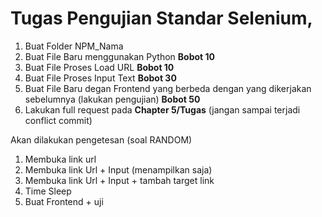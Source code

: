 # Tugas Pengujian Standar Selenium,
1. Buat Folder NPM_Nama
2. Buat File Baru menggunakan Python **Bobot 10**
3. Buat File Proses Load URL  **Bobot 10**
4. Buat File Proses Input Text  **Bobot 30**
5. Buat File Baru degan Frontend yang berbeda dengan yang dikerjakan sebelumnya (lakukan pengujian)  **Bobot 50**
6. Lakukan full request pada **Chapter 5/Tugas** (jangan sampai terjadi conflict commit) 

Akan dilakukan pengetesan (soal RANDOM)
1. Membuka link url
2. Membuka link Url + Input (menampilkan saja)
3. Membuka link Url + Input + tambah target link
4. Time Sleep
5. Buat Frontend + uji
